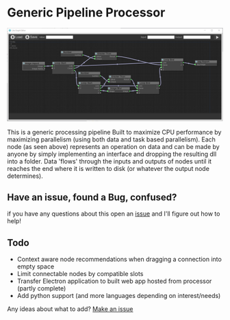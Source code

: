 # Generic Pipeline Processor

![Electron front end image](https://raw.githubusercontent.com/crener/PipelineProcessor/master/img/nested.png)

This is a generic processing pipeline Built to maximize CPU performance by maximizing parallelism (using both data and task based parallelism).
Each node (as seen above) represents an operation on data and can be made by anyone by simply implementing an interface and dropping the resulting dll into a folder. Data 'flows' through the inputs and outputs of nodes until it reaches the end where it is written to disk (or whatever the output node determines).

## Have an issue, found a Bug, confused?
if you have any questions about this open an [issue](https://github.com/crener/PipelineProcessor/issues/new) and I'll figure out how to help!


## Todo
 - Context aware node recommendations when dragging a connection into empty space
 - Limit connectable nodes by compatible slots
 - Transfer Electron application to built web app hosted from processor (partly complete)
 - Add python support (and more languages depending on interest/needs)

 Any ideas about what to add? [Make an issue](https://github.com/crener/PipelineProcessor/issues/new)
